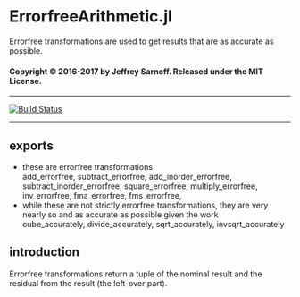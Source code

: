 # ErrorfreeArithmetic.jl
Errorfree transformations are used to get results that are as accurate as possible.


#### Copyright © 2016-2017 by Jeffrey Sarnoff.  Released under the MIT License.

-----

[![Build Status](https://travis-ci.org/JeffreySarnoff/ErrorfreeArithmetic.jl.svg?branch=master)](https://travis-ci.org/JeffreySarnoff/ErrorfreeArithmetic.jl)

-----

## exports

* these are errorfree transformations    
add_errorfree, subtract_errorfree, 
add_inorder_errorfree, subtract_inorder_errorfree,
square_errorfree,  multiply_errorfree,
inv_errorfree, fma_errorfree, fms_errorfree,
* while these are not strictly errorfree transformations, they are very nearly so and as accurate as possible given the work  
cube_accurately, divide_accurately, sqrt_accurately, invsqrt_accurately

## introduction

Errorfree transformations return a tuple of the nominal result and the residual from the result (the left-over part).    

